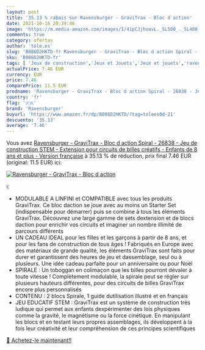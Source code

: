 ```yaml
---
layout: post
title: '35.13 % rabais sur Ravensburger - GraviTrax - Bloc d action'
date: 2021-10-16 20:39:46
image: 'https://m.media-amazon.com/images/I/41pCJjhoavL._SL500_._SL400_.jpg'
comments: true
category: ofertas
author: 'tole.es'
slug: 'B086D2HKTD-fr Ravensburger - GraviTrax - Bloc d action Spiral - 26838 -...'
sku: 'B086D2HKTD-fr'
tags: [ 'Jeux de construction','Jeux et Jouets','Jeux et jouets','ravensburger', ]
actualPrice: 7.46 EUR
currency: EUR
price: 7.46
comparePrice: 11.5 EUR
prodname: 'Ravensburger - GraviTrax - Bloc d action Spiral - 26838 - Jeu de construction STEM - Extension pour circuits de billes créatifs - Enfants de 8 ans et plus - Version française'
country: 'fr'
flag: '🇫🇷'
brand: 'Ravensburger'
buyurl: 'https://www.amazon.fr/dp/B086D2HKTD/?tag=tolees0d-21'
descuento: '35.13'
average: '7.46'
---
```


Vous avez [Ravensburger - GraviTrax - Bloc d action Spiral - 26838 - Jeu de construction STEM - Extension pour circuits de billes créatifs - Enfants de 8 ans et plus - Version française](https://www.amazon.fr/dp/B086D2HKTD/?tag=tolees0d-21)  à  35.13 % de réduction, prix final  7.46 EUR (original: 11.5 EUR) ici:

[![Ravensburger - GraviTrax - Bloc d action](https://m.media-amazon.com/images/I/41pCJjhoavL._SL500_._SL400_.jpg)](https://www.amazon.fr/dp/B086D2HKTD/?tag=tolees0d-21)

ℹ️:

- MODULABLE A LINFINI et COMPATIBLE avec tous les produits GraviTrax. Ce bloc daction se joue avec au moins un Starter Set (indispensable pour démarrer) puis se combine à tous les éléments GraviTrax. Découvrez une large gamme de sets dextension et de blocs daction pour enrichir vos circuits et imaginer un nombre illimité de parcours différents
- UN CADEAU IDEAL pour les filles et les garçons à partir de 8 ans, et pour les fans de construction de tous âges ! Fabriqués en Europe avec des matériaux de grande qualité, les éléments GraviTrax sont faits pour durer et garantissent des heures de jeu et dassemblage, seul ou à plusieurs. Une idée cadeau parfaite pour un anniversaire ou pour Noël
- SPIRALE : Un toboggan en colimaçon que les billes pourront dévaler à toute vitesse ! Complètement modulable, la spirale peut se régler sur plusieurs hauteurs différentes, pour des circuits de billes GraviTrax encore plus personnalisés
- CONTENU : 2 blocs Spirale, 1 guide dutilisation illustré et en français
- JEU EDUCATIF STEM : GraviTrax est un système de construction très ludique qui permet aux enfants dexpérimenter des lois physiques comme la gravité, le magnétisme ou la force cinétique. En manipulant les blocs et en testant leurs propres assemblages, ils développent à la fois leur créativité et leur compréhension de ces principes scientifiques

[🛒 Achetez-le maintenant!!](https://www.amazon.fr/dp/B086D2HKTD/?tag=tolees0d-21)
